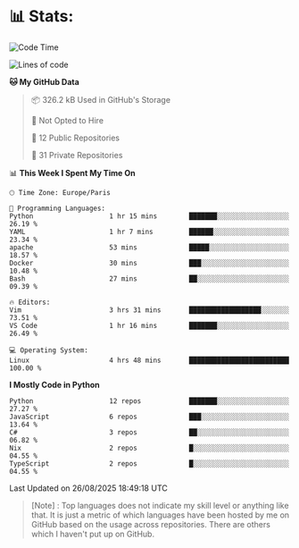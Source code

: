 

<h1>📊 Stats:</h1>

<!--START_SECTION:waka-->
![Code Time](http://img.shields.io/badge/Code%20Time-949%20hrs%2014%20mins-blue)

![Lines of code](https://img.shields.io/badge/From%20Hello%20World%20I%27ve%20Written-6.8%20million%20lines%20of%20code-blue)

**🐱 My GitHub Data** 

> 📦 326.2 kB Used in GitHub's Storage 
 > 
> 🚫 Not Opted to Hire
 > 
> 📜 12 Public Repositories 
 > 
> 🔑 31 Private Repositories 
 > 
📊 **This Week I Spent My Time On** 

```text
🕑︎ Time Zone: Europe/Paris

💬 Programming Languages: 
Python                   1 hr 15 mins        ███████░░░░░░░░░░░░░░░░░░   26.19 % 
YAML                     1 hr 7 mins         ██████░░░░░░░░░░░░░░░░░░░   23.34 % 
apache                   53 mins             █████░░░░░░░░░░░░░░░░░░░░   18.57 % 
Docker                   30 mins             ███░░░░░░░░░░░░░░░░░░░░░░   10.48 % 
Bash                     27 mins             ██░░░░░░░░░░░░░░░░░░░░░░░   09.39 % 

🔥 Editors: 
Vim                      3 hrs 31 mins       ██████████████████░░░░░░░   73.51 % 
VS Code                  1 hr 16 mins        ███████░░░░░░░░░░░░░░░░░░   26.49 % 

💻 Operating System: 
Linux                    4 hrs 48 mins       █████████████████████████   100.00 % 
```

**I Mostly Code in Python** 

```text
Python                   12 repos            ███████░░░░░░░░░░░░░░░░░░   27.27 % 
JavaScript               6 repos             ███░░░░░░░░░░░░░░░░░░░░░░   13.64 % 
C#                       3 repos             ██░░░░░░░░░░░░░░░░░░░░░░░   06.82 % 
Nix                      2 repos             █░░░░░░░░░░░░░░░░░░░░░░░░   04.55 % 
TypeScript               2 repos             █░░░░░░░░░░░░░░░░░░░░░░░░   04.55 % 
```




 Last Updated on 26/08/2025 18:49:18 UTC
<!--END_SECTION:waka-->

 > [Note] : Top languages does not indicate my skill level or anything like that. It is just a metric of which languages have been hosted by me on GitHub based on the usage across repositories. There are others which I haven't put up on GitHub.</span>
